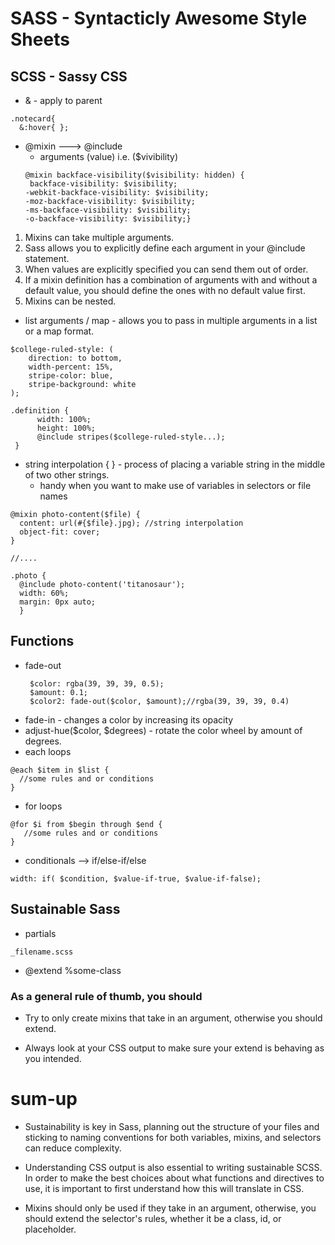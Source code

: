# SASS - Syntacticly Awesome Style Sheets
## SCSS - Sassy CSS

* & - apply to parent
```
.notecard{
  &:hover{ };
```
* @mixin ---> @include
  * arguments (value) i.e. ($vivibility)
  ```
  @mixin backface-visibility($visibility: hidden) {
   backface-visibility: $visibility;
  -webkit-backface-visibility: $visibility;
  -moz-backface-visibility: $visibility;
  -ms-backface-visibility: $visibility;
  -o-backface-visibility: $visibility;}
  ```
1. Mixins can take multiple arguments.
2. Sass allows you to explicitly define each argument in your @include statement.
3. When values are explicitly specified you can send them out of order.
4. If a mixin definition has a combination of arguments with and without a default value, you should define the ones with no default value first.
5. Mixins can be nested.

* list arguments / map - allows you to pass in multiple arguments in a list or a map format.
```
$college-ruled-style: ( 
    direction: to bottom,
    width-percent: 15%,
    stripe-color: blue,
    stripe-background: white
);

.definition {
      width: 100%;
      height: 100%;
      @include stripes($college-ruled-style...);
 }
```
* string interpolation { } - process of placing a variable string in the middle of two other strings.
  * handy when you want to make use of variables in selectors or file names
```
@mixin photo-content($file) {
  content: url(#{$file}.jpg); //string interpolation
  object-fit: cover;
}

//....

.photo { 
  @include photo-content('titanosaur');
  width: 60%;
  margin: 0px auto; 
  }
```

## Functions
* fade-out
  ```
   $color: rgba(39, 39, 39, 0.5);
   $amount: 0.1;
   $color2: fade-out($color, $amount);//rgba(39, 39, 39, 0.4)
   ```
* fade-in - changes a color by increasing its opacity
* adjust-hue($color, $degrees) - rotate the color wheel by amount of degrees.
* each loops
```
@each $item in $list {
  //some rules and or conditions
}
```
* for loops
```
@for $i from $begin through $end {
   //some rules and or conditions
}
```
* conditionals --> if/else-if/else
```
width: if( $condition, $value-if-true, $value-if-false);
```
## Sustainable Sass
* partials
```
_filename.scss
```
* @extend %some-class

### As a general rule of thumb, you should

* Try to only create mixins that take in an argument, otherwise you should extend.

* Always look at your CSS output to make sure your extend is behaving as you intended.


# sum-up
* Sustainability is key in Sass, planning out the structure of your files and sticking to naming conventions for both variables, mixins, and selectors can reduce complexity.

* Understanding CSS output is also essential to writing sustainable SCSS. In order to make the best choices about what functions and directives to use, it is important to first understand how this will translate in CSS.

* Mixins should only be used if they take in an argument, otherwise, you should extend the selector's rules, whether it be a class, id, or placeholder.
